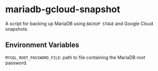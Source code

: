 mariadb-gcloud-snapshot
=======================

A script for backing up MariaDB using `BACKUP STAGE` and Google Cloud snapshots.

Environment Variables
---------------------

`MYSQL_ROOT_PASSWORD_FILE`: path to file containing the MariaDB root password.
